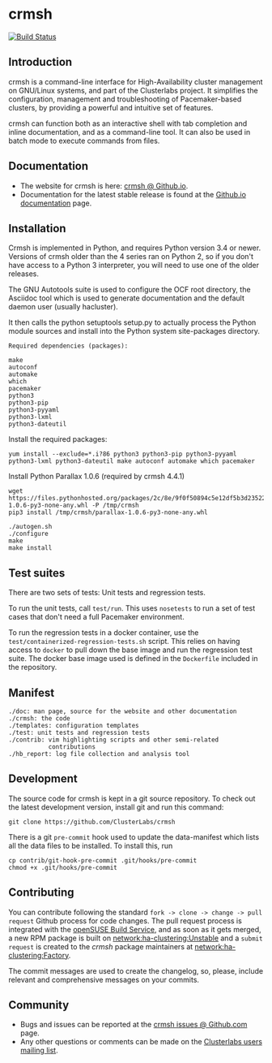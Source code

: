 # crmsh

[![Build Status](https://travis-ci.org/ClusterLabs/crmsh.svg?branch=master)](https://travis-ci.org/ClusterLabs/crmsh)

## Introduction

crmsh is a command-line interface for High-Availability cluster
management on GNU/Linux systems, and part of the Clusterlabs
project. It simplifies the configuration, management and
troubleshooting of Pacemaker-based clusters, by providing a powerful
and intuitive set of features.

crmsh can function both as an interactive shell with tab completion
and inline documentation, and as a command-line tool. It can also be
used in batch mode to execute commands from files.

## Documentation

* The website for crmsh is here: [crmsh @ Github.io](http://crmsh.github.io).
* Documentation for the latest stable release is found at the [Github.io documentation](http://crmsh.github.io) page.

## Installation

Crmsh is implemented in Python, and requires Python version 3.4 or
newer. Versions of crmsh older than the 4 series ran on Python 2, so
if you don't have access to a Python 3 interpreter, you will need to
use one of the older releases.

The GNU Autotools suite is used to configure the OCF root directory,
the Asciidoc tool which is used to generate documentation and the
default daemon user (usually hacluster).

It then calls the python setuptools setup.py to actually process the
Python module sources and install into the Python system site-packages
directory.

```shell
Required dependencies (packages):

make
autoconf
automake
which
pacemaker
python3
python3-pip
python3-pyyaml
python3-lxml
python3-dateutil
```

Install the required packages:

```shell
yum install --exclude=*.i?86 python3 python3-pip python3-pyyaml python3-lxml python3-dateutil make autoconf automake which pacemaker
```

Install Python Parallax 1.0.6 (required by crmsh 4.4.1)

```shell
wget https://files.pythonhosted.org/packages/2c/8e/9f0f50894c5e12df5b3d2352202985ed60feafbb991f304767d987b49035/parallax-1.0.6-py3-none-any.whl -P /tmp/crmsh
pip3 install /tmp/crmsh/parallax-1.0.6-py3-none-any.whl
```

```shell
./autogen.sh
./configure
make
make install
```

## Test suites

There are two sets of tests: Unit tests and regression tests.

To run the unit tests, call `test/run`. This uses `nosetests` to run a
set of test cases that don't need a full Pacemaker environment.

To run the regression tests in a docker container, use the
`test/containerized-regression-tests.sh` script. This relies on having
access to `docker` to pull down the base image and run the regression
test suite. The docker base image used is defined in the `Dockerfile`
included in the repository.

## Manifest

```shell
./doc: man page, source for the website and other documentation
./crmsh: the code
./templates: configuration templates
./test: unit tests and regression tests
./contrib: vim highlighting scripts and other semi-related
           contributions
./hb_report: log file collection and analysis tool
```

## Development

The source code for crmsh is kept in a git source repository. To check
out the latest development version, install git and run this command:

```shell
git clone https://github.com/ClusterLabs/crmsh
```

There is a git `pre-commit` hook used to update the data-manifest
which lists all the data files to be installed. To install this, run

```shell
cp contrib/git-hook-pre-commit .git/hooks/pre-commit
chmod +x .git/hooks/pre-commit
```

## Contributing

You can contribute following the standard `fork -> clone -> change -> pull request` Github process for code changes. The pull request process is integrated with the [openSUSE Build Service](https://build.opensuse.org/), and as soon as it gets merged, a new RPM package is built on [network:ha-clustering:Unstable](https://build.opensuse.org/project/show/network:ha-clustering:Unstable) and a `submit request` is created to the _crmsh_ package maintainers at [network:ha-clustering:Factory](https://build.opensuse.org/project/show/network:ha-clustering:Factory).

The commit messages are used to create the changelog, so, please, include relevant and comprehensive messages on your commits.

## Community

* Bugs and issues can be reported at the [crmsh issues @ Github.com](https://github.com/clusterlabs/crmsh/issues) page.
* Any other questions or comments can be made on the [Clusterlabs users mailing list](http://clusterlabs.org/mailman/listinfo/users).
